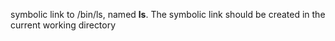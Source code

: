 symbolic link to /bin/ls, named __ls__. The symbolic link should be created in the current working directory

